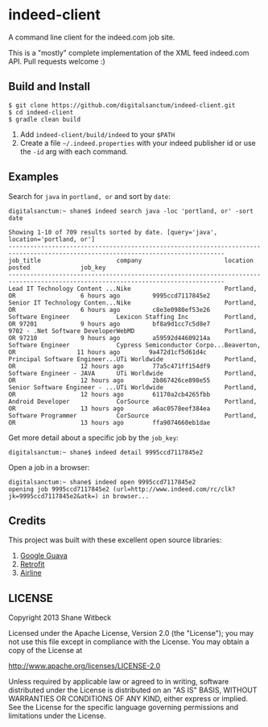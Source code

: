 indeed-client
=============

A command line client for the indeed.com job site.

This is a "mostly" complete implementation of the XML feed indeed.com API. Pull requests welcome :)


## Build and Install

```
$ git clone https://github.com/digitalsanctum/indeed-client.git
$ cd indeed-client
$ gradle clean build
```

1. Add `indeed-client/build/indeed` to your `$PATH`
2. Create a file `~/.indeed.properties` with your indeed publisher id or use the `-id` arg with each command.


## Examples

Search for `java` in `portland, or` and sort by `date`:

```
digitalsanctum:~ shane$ indeed search java -loc 'portland, or' -sort date

Showing 1-10 of 709 results sorted by date. [query='java', location='portland, or']
----------------------------------------------------------------------------------------------------------------------------------
job_title                     company                       location                      posted              job_key
----------------------------------------------------------------------------------------------------------------------------------
Lead IT Technology Content ...Nike                          Portland, OR                  6 hours ago         9995ccd7117845e2
Senior IT Technology Conten...Nike                          Portland, OR                  6 hours ago         c8e3e0980ef53e26
Software Engineer             Lexicon Staffing Inc          Portland, OR 97201            9 hours ago         bf8a9d1cc7c5d8e7
9702 - .Net Software DeveloperWebMD                         Portland, OR 97210            9 hours ago         a59592d44609214a
Software Engineer             Cypress Semiconductor Corpo...Beaverton, OR                 11 hours ago        9a472d1cf5d61d4c
Principal Software Engineer...UTi Worldwide                 Portland, OR                  12 hours ago        77a5c471ff154df9
Software Engineer - JAVA      UTi Worldwide                 Portland, OR                  12 hours ago        2b867426ce898e55
Senior Software Engineer - ...UTi Worldwide                 Portland, OR                  12 hours ago        61170a2cb4265fbb
Android Developer             CorSource                     Portland, OR                  13 hours ago        a6ac0578eef384ea
Software Programmer           CorSource                     Portland, OR                  13 hours ago        ffa9074660eb1dae
```

Get more detail about a specific job by the `job_key`:

```
digitalsanctum:~ shane$ indeed detail 9995ccd7117845e2
```

Open a job in a browser:

```
digitalsanctum:~ shane$ indeed open 9995ccd7117845e2
opening job 9995ccd7117845e2 (url=http://www.indeed.com/rc/clk?jk=9995ccd7117845e2&atk=) in browser...
```


## Credits

This project was built with these excellent open source libraries:

1. [Google Guava](https://code.google.com/p/guava-libraries/)
2. [Retrofit](https://github.com/square/retrofit)
3. [Airline](https://github.com/airlift/airline)


## LICENSE

Copyright 2013 Shane Witbeck

Licensed under the Apache License, Version 2.0 (the "License");
you may not use this file except in compliance with the License.
You may obtain a copy of the License at

<http://www.apache.org/licenses/LICENSE-2.0>

Unless required by applicable law or agreed to in writing, software
distributed under the License is distributed on an "AS IS" BASIS,
WITHOUT WARRANTIES OR CONDITIONS OF ANY KIND, either express or implied.
See the License for the specific language governing permissions and
limitations under the License.
